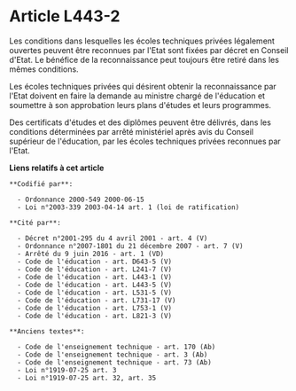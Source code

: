 # Article L443-2

Les conditions dans lesquelles les écoles techniques privées légalement ouvertes peuvent être reconnues par l'Etat sont
fixées par décret en Conseil d'Etat. Le bénéfice de la reconnaissance peut toujours être retiré dans les mêmes conditions.

Les écoles techniques privées qui désirent obtenir la reconnaissance par l'Etat doivent en faire la demande au ministre
chargé de l'éducation et soumettre à son approbation leurs plans d'études et leurs programmes.

Des certificats d'études et des diplômes peuvent être délivrés, dans les conditions déterminées par arrêté ministériel après
avis du Conseil supérieur de l'éducation, par les écoles techniques privées reconnues par l'Etat.

**Liens relatifs à cet article**

	**Codifié par**:

	  - Ordonnance 2000-549 2000-06-15
	  - Loi n°2003-339 2003-04-14 art. 1 (loi de ratification)

	**Cité par**:

	  - Décret n°2001-295 du 4 avril 2001 - art. 4 (V)
	  - Ordonnance n°2007-1801 du 21 décembre 2007 - art. 7 (V)
	  - Arrêté du 9 juin 2016 - art. 1 (VD)
	  - Code de l'éducation - art. D643-5 (V)
	  - Code de l'éducation - art. L241-7 (V)
	  - Code de l'éducation - art. L443-1 (V)
	  - Code de l'éducation - art. L443-5 (V)
	  - Code de l'éducation - art. L531-5 (V)
	  - Code de l'éducation - art. L731-17 (V)
	  - Code de l'éducation - art. L753-1 (V)
	  - Code de l'éducation - art. L821-3 (V)

	**Anciens textes**:

	  - Code de l'enseignement technique - art. 170 (Ab)
	  - Code de l'enseignement technique - art. 3 (Ab)
	  - Code de l'enseignement technique - art. 73 (Ab)
	  - Loi n°1919-07-25 art. 3
	  - Loi n°1919-07-25 art. 32, art. 35
